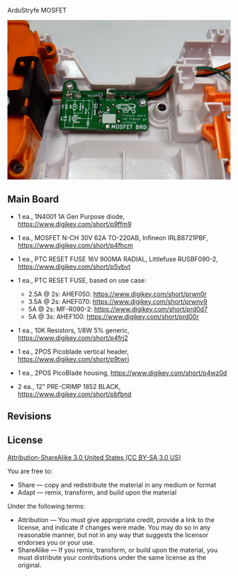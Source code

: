 ArduStryfe MOSFET

![Picture](project.jpg) 


Main Board
----------------
- 1 ea., 1N4001 1A Gen Purpose diode, https://www.digikey.com/short/p9ffm9
- 1 ea., MOSFET N-CH 30V 62A TO-220AB, Infineon IRLB8721PBF, https://www.digikey.com/short/p4fhcm
- 1 ea., PTC RESET FUSE 16V 900MA RADIAL, Littlefuse RUSBF090-2, https://www.digikey.com/short/p5vbvt
- 1 ea., PTC RESET FUSE, based on use case:
  - 2.5A @ 2s: AHEF050: https://www.digikey.com/short/prwn0r
  - 3.5A @ 2s: AHEF070: https://www.digikey.com/short/prwnv9
  - 5A @ 2s: MF-R090-2: https://www.digikey.com/short/prd0d7
  - 5A @ 3s: AHEF100: https://www.digikey.com/short/prd00r
- 1 ea., 10K Resistors, 1/8W 5% generic, https://www.digikey.com/short/p4frj2 
- 1 ea., 2POS Picoblade vertical header, https://www.digikey.com/short/p9twrj
- 1 ea., 2POS PicoBlade housing, https://www.digikey.com/short/p4wz0d

- 2 ea., 12" PRE-CRIMP 1852 BLACK, https://www.digikey.com/short/pbfbnd


Revisions
----------------



License
----------------
[Attribution-ShareAlike 3.0 United States (CC BY-SA 3.0 US)](https://creativecommons.org/licenses/by-sa/3.0/us/)

You are free to:

- Share — copy and redistribute the material in any medium or format
- Adapt — remix, transform, and build upon the material

Under the following terms:

- Attribution — You must give appropriate credit, provide a link to the license, and indicate if changes were made. You may do so in any reasonable manner, but not in any way that suggests the licensor endorses you or your use.
- ShareAlike — If you remix, transform, or build upon the material, you must distribute your contributions under the same license as the original.
